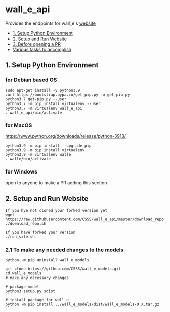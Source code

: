 # wall_e_api

Provides the endpoints for wall_e's [website](https://walle.sfucsss.org/)

 - [1. Setup Python Environment](#1-setup-python-environment)
 - [2. Setup and Run Website](#2-setup-and-run-website)
 - [3. Before opening a PR](#3-before-opening-a-pr)
 - [Various tasks to accomplish](#various-tasks-to-accomplish)


## 1. Setup Python Environment
### for Debian based OS
```shell
sudo apt-get install -y python3.9
curl https://bootstrap.pypa.io/get-pip.py -o get-pip.py
python3.7 get-pip.py --user
python3.7 -m pip install virtualenv --user
python3.7 -m virtualenv wall_e_api
. wall_e_api/bin/activate
```

### for MacOS
https://www.python.org/downloads/release/python-3913/
```shell
python3.9 -m pip install --upgrade pip
python3.9 -m pip install virtualenv
python3.9 -m virtualenv walle
. walle/bin/activate
```

### for Windows
open to anyone to make a PR adding this section

## 2. Setup and Run Website
```
If you hve not cloned your forked version yet
wget https://raw.githubusercontent.com/CSSS/wall_e_api/master/download_repo.sh
./download_repo.sh

If you have forked your version
./run_site.sh
```

### 2.1 To make any needed changes to the models
```shell
python -m pip uninstall wall_e_models

git clone https://github.com/CSSS/wall_e_models.git
cd wall_e_models
# make any necessary changes

# package model
python3 setup.py sdist

# install package for wall_e
python -m pip install ../wall_e_models/dist/wall_e_models-0.X.tar.gz
```
